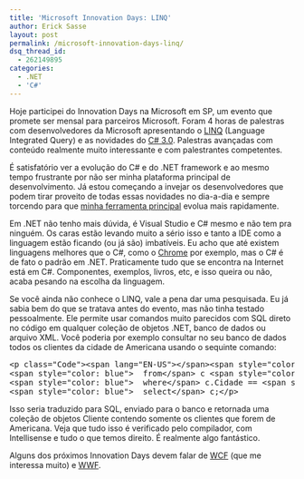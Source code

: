 ```yaml
---
title: 'Microsoft Innovation Days: LINQ'
author: Erick Sasse
layout: post
permalink: /microsoft-innovation-days-linq/
dsq_thread_id:
  - 262149895
categories:
  - .NET
  - 'C#'
---
```

Hoje participei do Innovation Days na Microsoft em SP, um evento que promete ser mensal para parceiros Microsoft. Foram 4 horas de palestras com desenvolvedores da Microsoft apresentando o [LINQ][1] (Language Integrated Query) e as novidades do [C# 3.0][2]. Palestras avançadas com conteúdo realmente muito interessante e com palestrantes competentes.

É satisfatório ver a evolução do C# e do .NET framework e ao mesmo tempo frustrante por não ser minha plataforma principal de desenvolvimento. Já estou começando a invejar os desenvolvedores que podem tirar proveito de todas essas novidades no dia-a-dia e sempre torcendo para que [minha ferramenta principal][3] evolua mais rapidamente.

Em .NET não tenho mais dúvida, é Visual Studio e C# mesmo e não tem pra ninguém. Os caras estão levando muito a sério isso e tanto a IDE como a linguagem estão ficando (ou já são) imbatíveis. Eu acho que até existem linguagens melhores que o C#, como o [Chrome][4] por exemplo, mas o C# é de fato o padrão em .NET. Praticamente tudo que se encontra na Internet está em C#. Componentes, exemplos, livros, etc, e isso queira ou não, acaba pesando na escolha da linguagem.

Se você ainda não conhece o LINQ, vale a pena dar uma pesquisada. Eu já sabia bem do que se tratava antes do evento, mas não tinha testado pessoalmente. Ele permite usar comandos muito parecidos com SQL direto no código em qualquer coleção de objetos .NET, banco de dados ou arquivo XML. Você poderia por exemplo consultar no seu banco de dados todos os clientes da cidade de Americana usando o sequinte comando:

<pre class="wp-code-highlight prettyprint">&lt;p class="Code"&gt;&lt;span lang="EN-US"&gt;&lt;/span&gt;&lt;span style="color: blue"&gt;var&lt;/span&gt; q =
&lt;span style="color: blue"&gt;  from&lt;/span&gt; c &lt;span style="color: blue"&gt;in&lt;/span&gt; Clientes
&lt;span style="color: blue"&gt;  where&lt;/span&gt; c.Cidade == &lt;span style="color: #993300"&gt;"Americana"&lt;/span&gt;
&lt;span style="color: blue"&gt;  select&lt;/span&gt; c;&lt;/p&gt;</pre>

Isso seria traduzido para SQL, enviado para o banco e retornada uma coleção de objetos Cliente contendo somente os clientes que forem de Americana. Veja que tudo isso é verificado pelo compilador, com Intellisense e tudo o que temos direito. É realmente algo fantástico.

Alguns dos próximos Innovation Days devem falar de [WCF][5] (que me interessa muito) e [WWF][6].

 [1]: http://msdn2.microsoft.com/en-us/netframework/aa904594.aspx
 [2]: http://msdn2.microsoft.com/en-us/vcsharp/aa336745.aspx
 [3]: http://www.ericksasse.com.br/nao-escreverei-mais-sobre-delphi/
 [4]: http://www.chromesville.com/
 [5]: http://msdn2.microsoft.com/en-us/netframework/aa663324.aspx
 [6]: http://msdn2.microsoft.com/en-us/netframework/aa663328.aspx